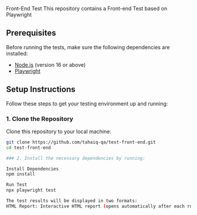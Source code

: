 

Front-End Test
This repository contains a Front-end Test based on Playwright

## Prerequisites

Before running the tests, make sure the following dependencies are installed:

- [Node.js](https://nodejs.org) (version 16 or above)
- [Playwright](https://playwright.dev/docs/intro)

## Setup Instructions

Follow these steps to get your testing environment up and running:

### 1. Clone the Repository

Clone this repository to your local machine:

```bash
git clone https://github.com/tahaiq-qa/test-front-end.git
cd test-front-end

### 2. Install the necessary dependencies by running:

Install Dependencies 
npm install

Run Test
npx playwright test

The test results will be displayed in two formats:
HTML Report: Interactive HTML report (opens automatically after each run).
